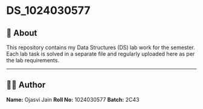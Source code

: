 # DS\_1024030577

## 📌 About

This repository contains my Data Structures (DS) lab work for the semester.
Each lab task is solved in a separate file and regularly uploaded here as per the lab requirements.

---

## 👨‍💻 Author

**Name:** Ojasvi Jain
**Roll No:** 1024030577
**Batch:** 2C43
